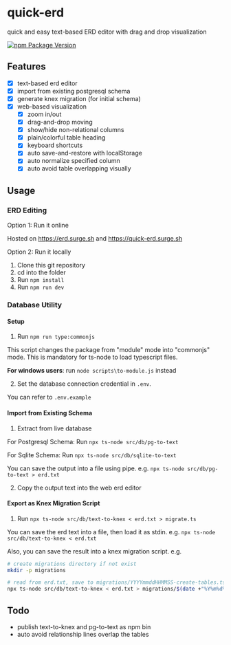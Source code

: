 # quick-erd

quick and easy text-based ERD editor with drag and drop visualization

[![npm Package Version](https://img.shields.io/npm/v/quick-erd.svg?maxAge=3600)](https://www.npmjs.com/package/quick-erd)

## Features

- [x] text-based erd editor
- [x] import from existing postgresql schema
- [x] generate knex migration (for initial schema)
- [x] web-based visualization
  - [x] zoom in/out
  - [x] drag-and-drop moving
  - [x] show/hide non-relational columns
  - [x] plain/colorful table heading
  - [x] keyboard shortcuts
  - [x] auto save-and-restore with localStorage
  - [x] auto normalize specified column
  - [x] auto avoid table overlapping visually

## Usage

### ERD Editing

Option 1: Run it online

Hosted on https://erd.surge.sh and https://quick-erd.surge.sh

Option 2: Run it locally

1. Clone this git repository
2. cd into the folder
3. Run `npm install`
4. Run `npm run dev`

### Database Utility

#### Setup

1. Run `npm run type:commonjs`

This script changes the package from "module" mode into "commonjs" mode.
This is mandatory for ts-node to load typescript files.

**For windows users**: run `node scripts\to-module.js` instead

2. Set the database connection credential in `.env`.

You can refer to `.env.example`

#### Import from Existing Schema

1. Extract from live database

For Postgresql Schema: Run `npx ts-node src/db/pg-to-text`

For Sqlite Schema: Run `npx ts-node src/db/sqlite-to-text`

You can save the output into a file using pipe. e.g. `npx ts-node src/db/pg-to-text > erd.txt`

2. Copy the output text into the web erd editor

#### Export as Knex Migration Script

1. Run `npx ts-node src/db/text-to-knex < erd.txt > migrate.ts`

You can save the erd text into a file, then load it as stdin. e.g. `npx ts-node src/db/text-to-knex < erd.txt`

Also, you can save the result into a knex migration script. e.g.

```bash
# create migrations directory if not exist
mkdir -p migrations

# read from erd.txt, save to migrations/YYYYmmddHHMMSS-create-tables.ts
npx ts-node src/db/text-to-knex < erd.txt > migrations/$(date +"%Y%m%d%H%M%S")-create-tables.ts
```

## Todo

- publish text-to-knex and pg-to-text as npm bin
- auto avoid relationship lines overlap the tables
